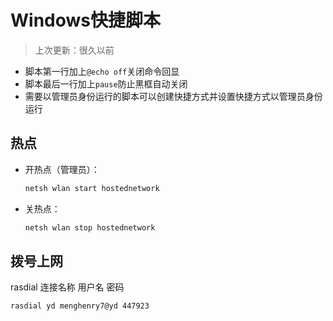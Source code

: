 # Windows快捷脚本

> 上次更新：很久以前

- 脚本第一行加上`@echo off`关闭命令回显
- 脚本最后一行加上`pause`防止黑框自动关闭
- 需要以管理员身份运行的脚本可以创建快捷方式并设置快捷方式以管理员身份运行

## 热点

- 开热点（管理员）：

    ```bat
    netsh wlan start hostednetwork
    ```

- 关热点：

    ```bat
    netsh wlan stop hostednetwork
    ```

## 拨号上网

rasdial 连接名称 用户名 密码

```bat
rasdial yd menghenry7@yd 447923
```
